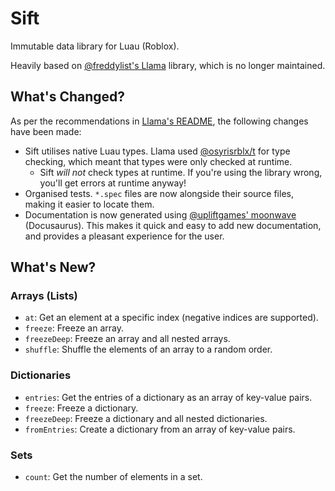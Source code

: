 <!-- Links -->

[freddylist/llama]: https://github.com/freddylist/llama
[osyrisrblx/t]: https://github.com/osyrisrblx/t
[upliftgames/moonwave]: https://github.com/upliftgames/moonwave

# Sift

Immutable data library for Luau (Roblox).

Heavily based on [@freddylist's Llama][freddylist/llama] library, which is no longer maintained.

## What's Changed?

As per the recommendations in [Llama's README][freddylist/llama], the following changes have been made:

- Sift utilises native Luau types. Llama used [@osyrisrblx/t][osyrisrblx/t] for type checking, which meant that types were only checked at runtime.
  - Sift _will not_ check types at runtime. If you're using the library wrong, you'll get errors at runtime anyway!
- Organised tests. `*.spec` files are now alongside their source files, making it easier to locate them.
- Documentation is now generated using [@upliftgames' moonwave][upliftgames/moonwave] (Docusaurus). This makes it quick and easy to add new documentation, and provides a pleasant experience for the user.

## What's New?

### Arrays (Lists)

- `at`: Get an element at a specific index (negative indices are supported).
- `freeze`: Freeze an array.
- `freezeDeep`: Freeze an array and all nested arrays.
- `shuffle`: Shuffle the elements of an array to a random order.

### Dictionaries

- `entries`: Get the entries of a dictionary as an array of key-value pairs.
- `freeze`: Freeze a dictionary.
- `freezeDeep`: Freeze a dictionary and all nested dictionaries.
- `fromEntries`: Create a dictionary from an array of key-value pairs.

### Sets

- `count`: Get the number of elements in a set.
